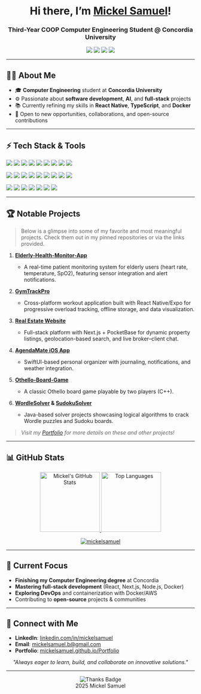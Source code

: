 <!-- INTRO SECTION -->
<h1 align="center">Hi there, I’m <a href="https://mickelsamuel.github.io/Portfolio" target="_blank">Mickel Samuel</a>!</h1>
<h3 align="center">Third-Year COOP Computer Engineering Student @ Concordia University</h3>

<p align="center">
  <a href="mailto:mickelsamuel.b@gmail.com"><img src="https://img.shields.io/badge/-Email%20Me-D14836?style=flat&logo=Gmail&logoColor=white"/></a>
  <a href="https://www.linkedin.com/in/mickelsamuel/"><img src="https://img.shields.io/badge/LinkedIn--_.svg?style=flat&logo=linkedin&colorB=0077B5"/></a>
  <a href="https://github.com/mickelsamuel"><img src="https://img.shields.io/github/followers/mickelsamuel?label=Follow&style=social"/></a>
  <a href="https://mickelsamuel.github.io/Portfolio"><img src="https://img.shields.io/badge/Portfolio-%23121011.svg?style=flat&logo=github&logoColor=white"/></a>
</p>

---

## 👨‍💻 About Me

- 🎓 **Computer Engineering** student at **Concordia University**  
- ⚙️ Passionate about **software development**, **AI**, and **full-stack** projects  
- 📚 Currently refining my skills in **React Native**, **TypeScript**, and **Docker**  
- 🌱 Open to new opportunities, collaborations, and open-source contributions  

---

## ⚡ Tech Stack & Tools

<p>
  <!-- Programming Languages -->
  <img src="https://img.shields.io/badge/C++-00599C?style=flat&logo=c%2B%2B&logoColor=white"/>
  <img src="https://img.shields.io/badge/Java-ED8B00?style=flat&logo=java&logoColor=white"/>
  <img src="https://img.shields.io/badge/Python-3670A0?style=flat&logo=python&logoColor=ffdd54"/>
  <img src="https://img.shields.io/badge/JavaScript-323330?style=flat&logo=javascript&logoColor=F7DF1E"/>
  <img src="https://img.shields.io/badge/TypeScript-3178C6?style=flat&logo=typescript&logoColor=white"/>
  <img src="https://img.shields.io/badge/PHP-777BB4?style=flat&logo=php&logoColor=white"/>
  <img src="https://img.shields.io/badge/Swift-FA7343?style=flat&logo=swift&logoColor=white"/>
  <img src="https://img.shields.io/badge/Kotlin-0095D5?style=flat&logo=kotlin&logoColor=white"/>
  <img src="https://img.shields.io/badge/Assembly-007AA5?style=flat&logoColor=white"/>
</p>

<p>
  <!-- Frameworks & Libraries -->
  <img src="https://img.shields.io/badge/React-61DAFB?style=flat&logo=React&logoColor=white"/>
  <img src="https://img.shields.io/badge/Next.js-000000?style=flat&logo=nextdotjs&logoColor=white"/>
  <img src="https://img.shields.io/badge/Node.js-339933?style=flat&logo=node-dot-js&logoColor=white"/>
  <img src="https://img.shields.io/badge/Express.js-404D59?style=flat"/>
  <img src="https://img.shields.io/badge/Bootstrap-7952B3?style=flat&logo=bootstrap&logoColor=white"/>
  <img src="https://img.shields.io/badge/React_Native-61dafb?style=flat&logo=react&logoColor=white"/>
  <img src="https://img.shields.io/badge/Expo-000020?style=flat&logo=expo&logoColor=white"/>
  <img src="https://img.shields.io/badge/PocketBase-fdcc3d?style=flat"/>
  <img src="https://img.shields.io/badge/Firebase-ffca28?style=flat&logo=firebase&logoColor=black"/>
</p>

<p>
  <!-- Databases & Tools -->
  <img src="https://img.shields.io/badge/MySQL-4479A1?style=flat&logo=mysql&logoColor=white"/>
  <img src="https://img.shields.io/badge/PostgreSQL-4169E1?style=flat&logo=postgresql&logoColor=white"/>
  <img src="https://img.shields.io/badge/MongoDB-4EA94B?style=flat&logo=mongodb&logoColor=white"/>
  <img src="https://img.shields.io/badge/Docker-2496ED?style=flat&logo=docker&logoColor=white"/>
  <img src="https://img.shields.io/badge/Git-F05032?style=flat&logo=git&logoColor=white"/>
  <img src="https://img.shields.io/badge/GitHub-181717?style=flat&logo=github&logoColor=white"/>
  <img src="https://img.shields.io/badge/JUnit-25A162?style=flat&logo=junit5&logoColor=white"/>
</p>

---

## 🏆 Notable Projects

> Below is a glimpse into some of my favorite and most meaningful projects. Check them out in my pinned repositories or via the links provided.

1. **[Elderly-Health-Monitor-App](https://github.com/mickelsamuel/Elderly-Health-Monitor-App)**
   - A real-time patient monitoring system for elderly users (heart rate, temperature, SpO2), featuring sensor integration and alert notifications.

2. **[GymTrackPro](#)** 
   - Cross-platform workout application built with React Native/Expo for progressive overload tracking, offline storage, and data visualization.

3. **[Real Estate Website](#)**
   - Full-stack platform with Next.js + PocketBase for dynamic property listings, geolocation-based search, and live broker–client chat.

4. **[AgendaMate iOS App](#)** 
   - SwiftUI-based personal organizer with journaling, notifications, and weather integration.  

5. **[Othello-Board-Game](https://github.com/mickelsamuel/Othello-Board-Game)**
   - A classic Othello board game playable by two players (C++).

6. **[WordleSolver](https://github.com/mickelsamuel/WordleSolver) & [SudokuSolver](https://github.com/mickelsamuel/SudokuSolver)**
   - Java-based solver projects showcasing logical algorithms to crack Wordle puzzles and Sudoku boards.

> *Visit my [Portfolio](https://mickelsamuel.github.io/Portfolio) for more details on these and other projects!*

---

## 📊 GitHub Stats

<p align="center">
  <!-- GitHub Stats Card -->
  <a href="https://github.com/anuraghazra/github-readme-stats">
    <img alt="Mickel's GitHub Stats" src="https://github-readme-stats.vercel.app/api?username=mickelsamuel&show_icons=true&theme=radical" height="160"/>
  </a>
  
  <!-- Top Languages Card -->
  <a href="https://github.com/anuraghazra/github-readme-stats">
    <img alt="Top Languages" src="https://github-readme-stats.vercel.app/api/top-langs/?username=mickelsamuel&layout=compact&theme=radical" height="160"/>
  </a>
</p>

<p align="center">
  <!-- Streak Stats -->
  <a href="https://git.io/streak-stats">
    <img src="https://github-readme-streak-stats.herokuapp.com?user=mickelsamuel&theme=radical&hide_border=true&date_format=j%20M%5B%20Y%5D" alt="mickelsamuel"/>
  </a>
</p>

---

## 🎯 Current Focus
- **Finishing my Computer Engineering degree** at Concordia
- **Mastering full-stack development** (React, Next.js, Node.js, Docker)
- **Exploring DevOps** and containerization with Docker/AWS
- Contributing to **open-source** projects & communities

---

## 🤝 Connect with Me

- **LinkedIn**: [linkedin.com/in/mickelsamuel](https://www.linkedin.com/in/mickelsamuel/)
- **Email**: [mickelsamuel.b@gmail.com](mailto:mickelsamuel.b@gmail.com)
- **Portfolio**: [mickelsamuel.github.io/Portfolio](https://mickelsamuel.github.io/Portfolio)

<p align="center">
  <em>"Always eager to learn, build, and collaborate on innovative solutions."</em>
</p>

---

<!-- FOOTER OR SIGN-OFF -->
<p align="center">
  <img src="https://img.shields.io/badge/Thanks%20for%20Visiting!-orange?style=flat" alt="Thanks Badge"/>
  <br/>
  2025 Mickel Samuel
</p>

